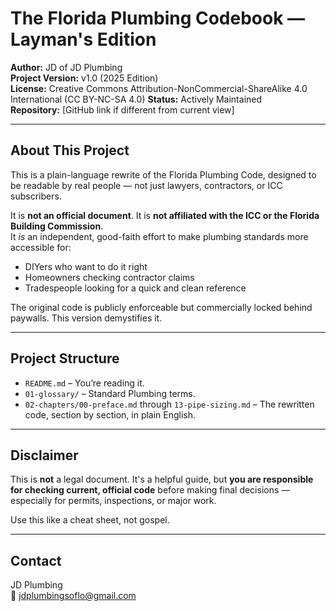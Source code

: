 # The Florida Plumbing Codebook — Layman's Edition

**Author:** JD of JD Plumbing  
**Project Version:** v1.0 (2025 Edition)  
**License:** Creative Commons Attribution-NonCommercial-ShareAlike 4.0 International (CC BY-NC-SA 4.0) 
**Status:** Actively Maintained  
**Repository:** [GitHub link if different from current view]  

---

## About This Project

This is a plain-language rewrite of the Florida Plumbing Code, designed to be readable by real people — not just lawyers, contractors, or ICC subscribers.

It is **not an official document**. It is **not affiliated with the ICC or the Florida Building Commission**.  
It *is* an independent, good-faith effort to make plumbing standards more accessible for:

- DIYers who want to do it right
- Homeowners checking contractor claims
- Tradespeople looking for a quick and clean reference

The original code is publicly enforceable but commercially locked behind paywalls. This version demystifies it.

---

## Project Structure

- `README.md` – You’re reading it.
- `01-glossary/` – Standard Plumbing terms.
- `02-chapters/00-preface.md` through `13-pipe-sizing.md` – The rewritten code, section by section, in plain English.

---

## Disclaimer

This is **not** a legal document. It's a helpful guide, but **you are responsible for checking current, official code** before making final decisions — especially for permits, inspections, or major work.  

Use this like a cheat sheet, not gospel.

---

## Contact

JD Plumbing  
📧 jdplumbingsoflo@gmail.com   
